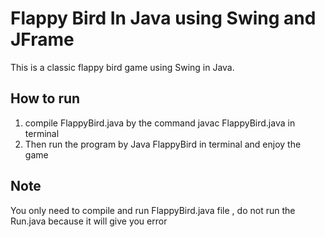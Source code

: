 # Flappy Bird In Java using Swing and JFrame

This is a classic flappy bird game using Swing in Java.

## How to run
1. compile FlappyBird.java by the command javac FlappyBird.java in terminal
2. Then run the program by Java FlappyBird in terminal and enjoy the game

## Note
You only need to compile and run FlappyBird.java file , do not run the Run.java because it will give you error
